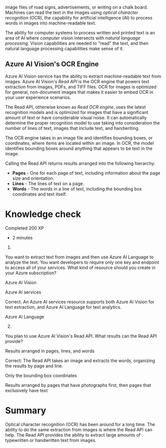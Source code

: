 
image files of road signs, advertisements, or writing on a chalk board. Machines can read the text in the images using _optical character recognition_ (OCR), the capability for artificial intelligence (AI) to process words in images into machine-readable text.

The ability for computer systems to process written and printed text is an area of AI where _computer vision_ intersects with _natural language processing_. Vision capabilities are needed to "read" the text, and then natural language processing capabilities make sense of it.

## Azure AI Vision's OCR Engine

Azure AI Vision service has the ability to extract machine-readable text from images. Azure AI Vision's _Read API_ is the OCR engine that powers text extraction from images, PDFs, and TIFF files. OCR for images is optimized for general, non-document images that makes it easier to embed OCR in your user experience scenarios.

The Read API, otherwise known as _Read OCR engine_, uses the latest recognition models and is optimized for images that have a significant amount of text or have considerable visual noise. It can automatically determine the proper recognition model to use taking into consideration the number of lines of text, images that include text, and handwriting.

The OCR engine takes in an image file and identifies bounding boxes, or coordinates, where items are located within an image. In OCR, the model identifies bounding boxes around anything that appears to be text in the image.

Calling the Read API returns results arranged into the following hierarchy:

- **Pages** - One for each page of text, including information about the page size and orientation.
- **Lines** - The lines of text on a page.
- **Words** - The words in a line of text, including the bounding box coordinates and text itself.

# Knowledge check

Completed 200 XP

- 2 minutes

1.

You want to extract text from images and then use Azure AI Language to analyze the text. You want developers to require only one key and endpoint to access all of your services. What kind of resource should you create in your Azure subscription?

Azure AI Vision

Azure AI services

Correct. An Azure AI services resource supports both Azure AI Vision for text extraction, and Azure AI Language for text analytics.

Azure AI Language

2.

You plan to use Azure AI Vision's Read API. What results can the Read API provide?

Results arranged in pages, lines, and words

Correct: The Read API takes an image and extracts the words, organizing the results by page and line.

Only the bounding box coordinates

Results arranged by pages that have photographs first, then pages that exclusively have text





# Summary


Optical character recognition (OCR) has been around for a long time. The ability to do the same extraction from images is where the Read API can help. The Read API provides the ability to extract large amounts of typewritten or handwritten text from images.